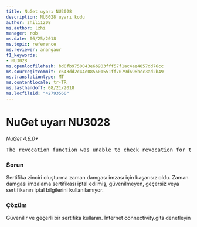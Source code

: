 ```yaml
---
title: NuGet uyarı NU3028
description: NU3028 uyarı kodu
author: zhili1208
ms.author: lzhi
manager: rob
ms.date: 06/25/2018
ms.topic: reference
ms.reviewer: anangaur
f1_keywords:
- NU3028
ms.openlocfilehash: bd0fb9750043e6b903fff57f1ac4ae4857dd76cc
ms.sourcegitcommit: c643dd2c44e085601551ff7079d696bcc3ad2b49
ms.translationtype: MT
ms.contentlocale: tr-TR
ms.lasthandoff: 08/21/2018
ms.locfileid: "42793560"
---
```

# <a name="nuget-warning-nu3028"></a>NuGet uyarı NU3028

*NuGet 4.6.0+*

<pre>The revocation function was unable to check revocation for the certificate.</pre>

### <a name="issue"></a>Sorun
Sertifika zinciri oluşturma zaman damgası imzası için başarısız oldu. Zaman damgası imzalama sertifikası iptal edilmiş, güvenilmeyen, geçersiz veya sertifikanın iptal bilgilerini kullanılamıyor.

### <a name="solution"></a>Çözüm
Güvenilir ve geçerli bir sertifika kullanın. İnternet connectivity.gits denetleyin

